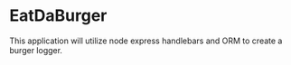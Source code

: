 # EatDaBurger
This application will utilize node express handlebars and ORM to create a burger logger.
